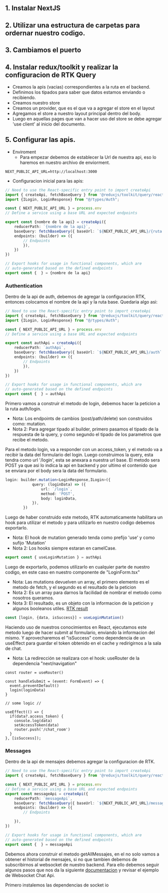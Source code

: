 ## 1. Instalar NextJS

## 2. Utilizar una estructura de carpetas para ordernar nuestro codigo.

## 3. Cambiamos el puerto

## 4. Instalar redux/toolkit y realizar la configuracion de RTK Query

- Creamos la apis (vacias) correspondientes a la ruta en el backend.
- Definimos los tipados para saber que datos estamos enviando o recibiendo.
- Creamos nuestro store
- Creamos un provider, que es el que va a agregar el store en el layout
- Agregamos el store a nuestro layout principal dentro del body.
- Luego en aquellas pages que van a hacer uso del store se debe agregar 'use client' al inicio del documento.

## 5. Configurar las apis.

- Enviroment
  - Para empezar debemos de establecer la Url de nuestra api, eso lo haremos en nuestro archivo de enviorment.
~~~dotenv
NEXT_PUBLIC_API_URL=http://localhost:3000
~~~
- Configuracion inicial para las apis:
~~~ts
// Need to use the React-specific entry point to import createApi
import { createApi, fetchBaseQuery } from '@reduxjs/toolkit/query/react'
import {ILogin, LoginResponse} from "@/types/Auth";

const { NEXT_PUBLIC_API_URL } = process.env
// Define a service using a base URL and expected endpoints

export const {nombre de la api} = createApi({
    reducerPath: `{nombre de la api}`,
    baseQuery: fetchBaseQuery({ baseUrl: `${NEXT_PUBLIC_API_URL}/{ruta base de la api}` }),
    endpoints: (builder) => ({
        // Endpoints
        }),
    })
})

// Export hooks for usage in functional components, which are
// auto-generated based on the defined endpoints
export const {  } = {nombre de la api}
~~~

### Authentication

Dentro de la api de auth, debemos de agregar la configuracion RTK, entonces colocamos el nombre de la api y la ruta base. Quedaria algo asi:
~~~ts
// Need to use the React-specific entry point to import createApi
import { createApi, fetchBaseQuery } from '@reduxjs/toolkit/query/react'
import {ILogin, LoginResponse} from "@/types/Auth";

const { NEXT_PUBLIC_API_URL } = process.env
// Define a service using a base URL and expected endpoints

export const authApi = createApi({
    reducerPath: `authApi`,
    baseQuery: fetchBaseQuery({ baseUrl: `${NEXT_PUBLIC_API_URL}/auth` }),
    endpoints: (builder) => ({
        // Endpoints
        }),
    })
})

// Export hooks for usage in functional components, which are
// auto-generated based on the defined endpoints
export const {  } = authApi
~~~
 
Primero vamos a construir el metodo de login,  debemos hacer la peticion a la ruta auth/login.
* Nota: Los endpoints de cambios (post/path/delete) son construidos como: mutation.
* Nota 2: Para agregar tipado al builder, primero pasamos el tipado de la respuesta de la query, y como segundo el tipado de los parametros que recibe el metodo.

Para el metodo login, va a responder con un access_token, y el metodo va a recibir la data del formulario del login.
Luego construimos la query, esta tendra como url '/login', esta se anexara a nuestra url base. El metodo sera POST ya que asi lo indica la api en backend y por ultimo el contenido que se enviara por el body sera la data del formulario. 
~~~ts
login: builder.mutation<LoginResponse,ILogin>({
            query: (loginData) => ({
                url: `/login`,
                method: 'POST',
                body: loginData,
            }),
        })
~~~
Luego de haber construido este metodo, RTK automaticamente habilitara un hook para utilizar el metodo y para utilizarlo en nuestro codigo debemos exportarlo.

* Nota: El hook de mutation generado tenda como prefijo 'use' y como sufijo 'Mutation'
* Nota 2: Los hooks siempre estaran en camelCase.

~~~ts
export const { useLoginMutation } = authApi
~~~

Luego de exportarlo, podemos utilizarlo en cualquier parte de nuestro codigo, en este caso en nuestro componente de "LoginForm.tsx"
* Nota: Las mutations devuelven un array, el primero elemento es el metodo de fetch, y el segundo es el resultado de la peticion
* Nota 2: Es un array para darnos la facilidad de nombrar el metodo como nosotros queramos.
* Nota 3: El resultado, es un objeto con la informacion de la peticion y algunos booleanos utiles. [RTK result](https://redux-toolkit.js.org/rtk-query/usage/queries#frequently-used-query-hook-return-values)

~~~ts
const [login, {data, isSuccess}] = useLoginMutation()
~~~

Haciendo uso de nuestros conocimientos en React, ejecutamos este metodo luego de hacer submit al formulario, enviando la informacion del mismo.
Y aprovecharemos el "isSuccess" como dependencia de un useEffect para guardar el token obtenido en el cache y redirigirnos a la sala de chat.
* Nota: La redirección se realizara con el hook: useRouter de la dependencia "next/navigation"

~~~tsx
const router = useRouter()

const handleSubmit = (event: FormEvent) => {
  event.preventDefault()
  login(loginData)
}

// some logic //

useEffect(() => {
  if(data?.access_token) {
    console.log(data)
    setAccessToken(data)
    router.push('/chat_room')
  }
}, [isSuccess]);
~~~

### Messages

Dentro de la api de mensajes debemos agregar la configuracion de RTK.

~~~ts
// Need to use the React-specific entry point to import createApi
import { createApi, fetchBaseQuery } from '@reduxjs/toolkit/query/react'

const { NEXT_PUBLIC_API_URL } = process.env
// Define a service using a base URL and expected endpoints
export const messageApi = createApi({
    reducerPath: `messageApi`,
    baseQuery: fetchBaseQuery({ baseUrl: `${NEXT_PUBLIC_API_URL}/messages` }),
    endpoints: (builder) => ({
        // Endpoints

    }),
})

// Export hooks for usage in functional components, which are
// auto-generated based on the defined endpoints
export const {  } = messageApi
~~~

Debemos ahora construir el metodo getAllMessajes, en el no solo vamos a obtener el historial de mensajes, si no que tambien debemos de subscribirnos al websocket de nuestro backend.
Para ello debemos seguir algunos pasos que nos da la siguiente [documentacion](https://redux-toolkit.js.org/rtk-query/usage/streaming-updates#when-to-use-streaming-updates) y revisar el ejemplo de Websocket Chat Api.

Primero instalemos las dependencias de socket io


